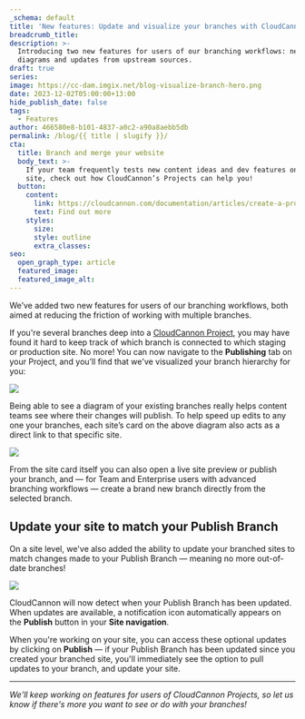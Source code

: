 ```yaml
---
_schema: default
title: 'New features: Update and visualize your branches with CloudCannon Projects'
breadcrumb_title:
description: >-
  Introducing two new features for users of our branching workflows: new branch
  diagrams and updates from upstream sources.
draft: true
series:
image: https://cc-dam.imgix.net/blog-visualize-branch-hero.png
date: 2023-12-02T05:00:00+13:00
hide_publish_date: false
tags:
  - Features
author: 466580e8-b101-4837-a0c2-a90a8aebb5db
permalink: /blog/{{ title | slugify }}/
cta:
  title: Branch and merge your website
  body_text: >-
    If your team frequently tests new content ideas and dev features on your
    site, check out how CloudCannon’s Projects can help you!
  button:
    content:
      link: https://cloudcannon.com/documentation/articles/create-a-project/
      text: Find out more
    styles:
      size:
      style: outline
      extra_classes:
seo:
  open_graph_type: article
  featured_image:
  featured_image_alt:
---
```

We’ve added two new features for users of our branching workflows, both aimed at reducing the friction of working with multiple branches.

If you're several branches deep into a [CloudCannon Project](https://cloudcannon.com/documentation/articles/create-a-project/), you may have found it hard to keep track of which branch is connected to which staging or production site. No more! You can now navigate to the **Publishing** tab on your Project, and you’ll find that we've visualized your branch hierarchy for you:

<!-- notionvc: e3c8e2ee-b939-4d17-84a6-dcde7e3f211d -->

![](https://cc-dam.imgix.net/publish-branch-visual-r.png)

Being able to see a diagram of your existing branches really helps content teams see where their changes will publish. To help speed up edits to any one your branches, each site’s card on the above diagram also acts as a direct link to that specific site. <!-- notionvc: d9a57340-8108-480c-a5dc-d77dbedc3f2b -->

![](https://cc-dam.imgix.net/teams-enterprise-advanced-branching-r.png)

From the site card itself you can also open a live site preview or publish your branch, and — for Team and Enterprise users with advanced branching workflows — create a brand new branch directly from the selected branch.

## Update your site to match your Publish Branch

On a site level, we've also added the ability to update your branched sites to match changes made to your Publish Branch — meaning no more out-of-date branches!

<!-- notionvc: b4d1c23f-86ba-48a8-a686-6f7ec88e58b2 -->

![](https://cc-dam.imgix.net/publish-branch-updates-r.png)

CloudCannon will now detect when your Publish Branch has been updated. When updates are available, a notification icon automatically appears on the&nbsp;**Publish**&nbsp;button in your&nbsp;**Site navigation**.

When you're working on your site, you can access these optional updates by clicking on **Publish** — if your Publish Branch has been updated since you created your branched site, you'll immediately see the option to pull updates to your branch, and update your site.

---

*We'll keep working on features for users of CloudCannon Projects, so let us know if there's more you want to see or do with your branches!*

<!-- notionvc: 16989da7-4ba6-43a1-ae0e-d4d4baad2e2f --><!-- notionvc: ca8a9fce-d0bd-45a7-b758-77f4861bb04b -->